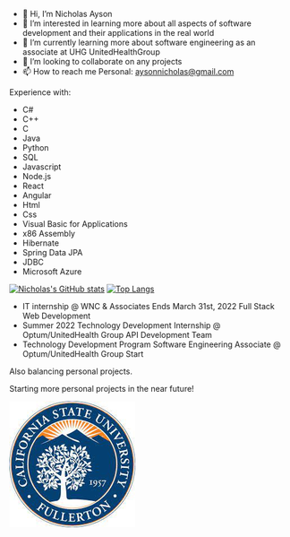 - 👋 Hi, I’m Nicholas Ayson
- 👀 I’m interested in learning more about all aspects of software development and their applications in the real world  
- 🌱 I’m currently learning more about software engineering as an associate at UHG UnitedHealthGroup
- 💞️ I’m looking to collaborate on any projects
- 📫 How to reach me Personal: aysonnicholas@gmail.com

Experience with:  
- C#
- C++  
- C  
- Java  
- Python   
- SQL  
- Javascript  
- Node.js  
- React  
- Angular  
- Html    
- Css  
- Visual Basic for Applications
- x86 Assembly  
- Hibernate
- Spring Data JPA
- JDBC
- Microsoft Azure

[![Nicholas's GitHub stats](https://github-readme-stats.vercel.app/api?username=nickayson&show_icons=true&theme=radical)](https://github.com/anuraghazra/github-readme-stats) [![Top Langs](https://github-readme-stats.vercel.app/api/top-langs/?username=nickayson&langs_count=15&layout=compact&show_icons=true&theme=radical)](https://github.com/anuraghazra/github-readme-stats)


- IT internship @ WNC & Associates Ends March 31st, 2022  Full Stack Web Development
- Summer 2022 Technology Development Internship @ Optum/UnitedHealth Group API Development Team
- Technology Development Program Software Engineering Associate @ Optum/UnitedHealth Group Start 

Also balancing personal projects.  

Starting more personal projects in the near future!  

![grab-landing-page](https://github.com/nickayson/nickayson/blob/main/download.jpg)


<!---
nickayson/nickayson is a ✨ special ✨ repository because its `README.md` (this file) appears on your GitHub profile.
You can click the Preview link to take a look at your changes.
--->
